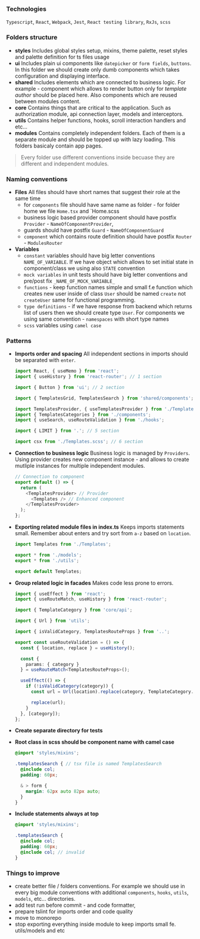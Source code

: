 ### Technologies
`Typescript`, 
`React`, 
`Webpack`, 
`Jest`, 
`React testing library`, 
`RxJs`,
`scss`

### Folders structure
- **styles**
  Includes global styles setup, mixins, theme palette, reset styles and palette definition for ts files usage
- **ui**
    Includes plain ui components like `datepicker` or `form fields`, `buttons`. In this folder we should create only dumb components which takes configuration and displaying interface. 
- **shared** 
Includes elements which are connected to business logic. For example - component which allows to render button only for *template author* should be placed here.
Also components which are reused between modules content. 
- **core**
Contains things that are critical to the application. Such as authorization module, api connection layer, models and interceptors.
- **utils** 
Contains helper functions, hooks, scroll interaction handlers and etc...
- **modules**
Contains completely independent folders. Each of them is a separate module and should be topped up with lazy loading.
This folders basicaly contain app pages.

> Every folder use different conventions inside becuase they are different and independent modules.

### Naming conventions

- **Files**
All files should have short names that suggest their role at the same time
    - for `components` file should have same name as folder - for folder home we file `Home.tsx` and `Home.scss
    - business logic based provider component should have postfix `Provider` - `NameOfComponentProvider`,
    - guards should have postfix `Guard` - `NameOfComponentGuard`
    - `component` which contains route definition should have postfix `Router` - `ModulesRouter`
- **Variables**
    - `constant` variables should have big letter conventions `NAME_OF_VARIABLE`. If we have object which allows to set initial state in component/class we using also `STATE` convention
    - `mock variables` in unit tests should have big letter conventions and pre/post fix `_NAME_OF_MOCK_VARIABLE_`
    - `functions` - keep function names simple and small f.e function which creates new user inside of class `User` should be named `create` not `createUser` same for functional programming. 
    - `type definitions` - if we have response from backend which returns list of users then we should create type `User`. For components we using same convention - `namespaces` with short type names
    - `scss` variables using `camel case`


### Patterns

- **Imports order and spacing**
All independent sections in imports should be separated with `enter`.
    ```ts
    import React, { useMemo } from 'react';
    import { useHistory } from 'react-router'; // 1 section
    
    import { Button } from 'ui'; // 2 section
    
    import { TemplatesGrid, TemplatesSearch } from 'shared/components'; // 3 section
    
    import TemplatesProvider, { useTemplatesProvider } from './TemplatesProvider'; // 4 section
    import { TemplatesCategories } from './components';
    import { useSearch, useRouteValidation } from './hooks';
    
    import { LIMIT } from '.'; // 5 section
    
    import csx from './Templates.scss'; // 6 section
    
    ```
- **Connection to business logic**
Business logic is managed by `Providers`. Using provider creates new component instance - and allows to create mutliple instances for multiple independent modules. 

    ```ts
    // Connection to component
    export default () => {
      return (
        <TemplatesProvider> // Provider
          <Templates /> // Enhanced component
        </TemplatesProvider>
      );
    };
    ```

- **Exporting related module files in index.ts**
Keeps imports statements small. Remember about enters and try sort from `a-z` based on `location`.
    ```ts
    import Templates from './Templates';

    export * from './models';
    export * from './utils';
    
    export default Templates;
    ```
- **Group related logic in facades**
Makes code less prone to errors.
    ```ts
    import { useEffect } from 'react';
    import { useRouteMatch, useHistory } from 'react-router';
    
    import { TemplateCategory } from 'core/api';
    
    import { Url } from 'utils';
    
    import { isValidCategory, TemplatesRouteProps } from '..';
    
    export const useRouteValidation = () => {
      const { location, replace } = useHistory();
    
      const {
        params: { category }
      } = useRouteMatch<TemplatesRouteProps>();
    
      useEffect(() => {
        if (!isValidCategory(category)) {
          const url = Url(location).replace(category, TemplateCategory.ALL).value();
    
          replace(url);
        }
      }, [category]);
    };
    ```
- **Create separate directory for tests**  
- **Root class in scss should be component name with camel case**
    ```scss
    @import 'styles/mixins';

    .templatesSearch { // tsx file is named TemplatesSearch
      @include col;
      padding: 60px;
    
      & > form {
        margin: 62px auto 82px auto;
      }
    }
    ```
- **Include statements always at top**
    ```scss
    @import 'styles/mixins';

    .templatesSearch { 
      @include col;
      padding: 60px;
      @include col; // invalid
    }
    ```
    
### Things to improve
- create better file / folders conventions. For example we should use in every big module conventions with additional `components`, `hooks`, `utils`, `models`, etc... directories.
- add test run before commit - and code formatter,
- prepare tslint for imports order and code quality
- move to monorepo
- stop exporting everything inside module to keep imports small fe. utils/models and etc
    
